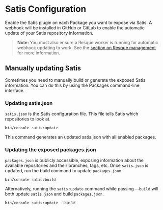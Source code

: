 Satis Configuration
===================

Enable the Satis plugin on each Package you want to expose via Satis. A webhook will be installed in GitHub or
GitLab to enable the automatic update of your Satis repository information.

> **Note:** You must also ensure a Resque worker is running for automatic webhook updating to work. See the
  [section on Resque management](resque.md) for more information.


Manually updating Satis
-----------------------

Sometimes you need to manually build or generate the exposed Satis information. You can do this by using the
Packages command-line interface.


### Updating satis.json

`satis.json` is the Satis configuration file. This file tells Satis which repositories to look at.

```
bin/console satis:update
```

This command generates an updated satis.json with all enabled packages.


### Updating the exposed packages.json

`packages.json` is publicly accessible, exposing information about the available repositories
and their branches, tags, etc. Once `satis.json` is updated, run the build command to update `packages.json`.

```
bin/console satis:build
```

Alternatively, running the `satis:update` command while passing `--build` will both
update `satis.json` and build `packages.json`.

```
bin/console satis:update --build
```

